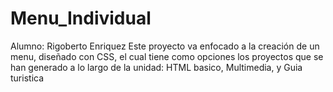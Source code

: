 # Menu_Individual
Alumno: Rigoberto Enriquez 
Este proyecto va enfocado a la creación de un menu, diseñado con CSS, el cual tiene como opciones los proyectos que se han generado a lo largo de la unidad: HTML basico, Multimedia, y Guia turistica

